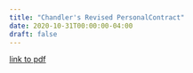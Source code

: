 ```yaml
---
title: "Chandler's Revised PersonalContract"
date: 2020-10-31T00:00:00-04:00
draft: false
---
```


[link to pdf](https://vibrant-williams-d83705.netlify.app/Chandlerrevisedpersonalcontract.pdf)


	


